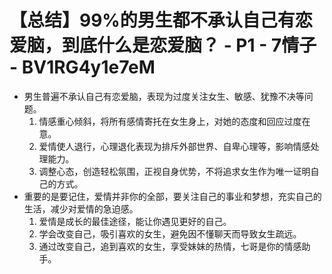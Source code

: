 # 【总结】99%的男生都不承认自己有恋爱脑，到底什么是恋爱脑？ - P1 - 7情子 - BV1RG4y1e7eM

-   男生普遍不承认自己有恋爱脑，表现为过度关注女生、敏感、犹豫不决等问题。
    1.  情感重心倾斜，将所有感情寄托在女生身上，对她的态度和回应过度在意。
    2.  爱情使人退行，心理退化表现为排斥外部世界、自卑心理等，影响情感处理能力。
    3.  调整心态，创造轻松氛围，正视自身优势，不将追求女生作为唯一证明自己的方式。
-   重要的是要记住，爱情并非你的全部，要关注自己的事业和梦想，充实自己的生活，减少对爱情的急迫感。
    1.  爱情是成长的最佳途径，能让你遇见更好的自己。
    2.  学会改变自己，吸引喜欢的女生，避免因不懂聊天而导致女生疏远。
    3.  通过改变自己，追到喜欢的女生，享受妹妹的热情，七哥是你的情感助手。